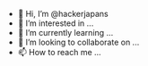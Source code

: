 - 👋 Hi, I’m @hackerjapans
- 👀 I’m interested in ...
- 🌱 I’m currently learning ...
- 💞️ I’m looking to collaborate on ...
- 📫 How to reach me ...

<!---
hackerjapans/hackerjapans is a ✨ special ✨ repository because its `README.md` (this file) appears on your GitHub profile.
You can click the Preview link to take a look at your changes.
--->
